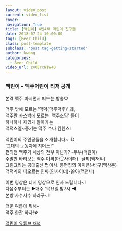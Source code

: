 ```yaml
---
layout: video_post
current: video_list
cover:  
navigation: True
title: [맥린이] 4인4색 맥린이 친구들
date: 2018-07-24 10:00:00
tags: [Beer Child]
class: post-template
subclass: 'post tag-getting-started'
author: kwang
categories:
  - Beer Child
video_url: zv0EYcNIw40
---
```


### 맥린이 - 맥주어린이 티저 공개 


본격 맥주 마시면서 떠드는 방송♡

맥주 밖에 모르는 '맥덕(맥주덕후)' 과,<br>
맥주란 카스밖에 모르는 '맥주초딩' 들이 <br>
하나하나 재밌게 알아가는<br>
맥덕스멜~풍기는 맥주 수다 컨텐츠!<br>

맥린이의 주인공들을 소개합니다~ :D<br>
'그대의 눈동자에 치어스!" <br>
편의점 맥주가 세상의 전부 아닌가? -두부(맥린이)<br>
주말만 바라보는 맥주 아싸(아웃사이더) -귤찌(맥저씨)<br>
그림그리는 공대출신 펍이사. 통편집의 아이콘!-바구(맥삼촌)<br>
맥덕계의 떠오르는 인싸(인사이더)-쏠아(맥언니)<br>

이번 영상은 티저 영상으로 인사 드립니다~!<br>
다음주부터는 ▶매주 '목요일 밤7시'◀ <br>
본방 사수사수 하라구~!!<br>

더운 여름에 뭐해~ <br>
맥주 한잔 하자!☆<br>

[맥린이 유튜브 채널](https://www.youtube.com/channel/UCKWclNzINS9c_b4QIP5OCQA)